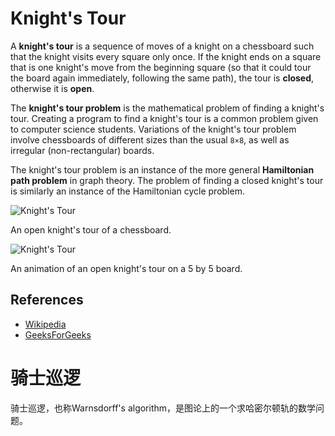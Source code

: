 # Knight's Tour

A **knight's tour** is a sequence of moves of a knight on a chessboard 
such that the knight visits every square only once. If the knight 
ends on a square that is one knight's move from the beginning 
square (so that it could tour the board again immediately, 
following the same path), the tour is **closed**, otherwise it 
is **open**.

The **knight's tour problem** is the mathematical problem of 
finding a knight's tour. Creating a program to find a knight's 
tour is a common problem given to computer science students.
Variations of the knight's tour problem involve chessboards of 
different sizes than the usual `8×8`, as well as irregular 
(non-rectangular) boards.

The knight's tour problem is an instance of the more 
general **Hamiltonian path problem** in graph theory. The problem of finding 
a closed knight's tour is similarly an instance of the Hamiltonian 
cycle problem.

![Knight's Tour](https://upload.wikimedia.org/wikipedia/commons/d/da/Knight%27s_tour_anim_2.gif)

An open knight's tour of a chessboard.

![Knight's Tour](https://upload.wikimedia.org/wikipedia/commons/c/ca/Knights-Tour-Animation.gif)

An animation of an open knight's tour on a 5 by 5 board.

## References

- [Wikipedia](https://en.wikipedia.org/wiki/Knight%27s_tour)
- [GeeksForGeeks](https://www.geeksforgeeks.org/backtracking-set-1-the-knights-tour-problem/)

# 骑士巡逻

骑士巡逻，也称Warnsdorff's algorithm，是图论上的一个求哈密尔顿轨的数学问题。